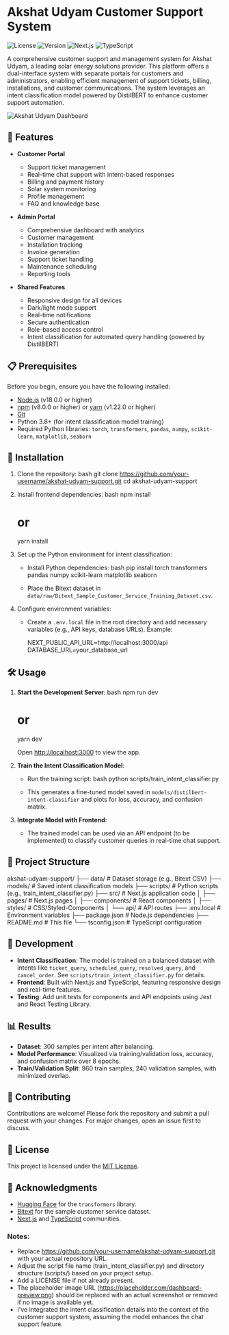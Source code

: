 # Akshat Udyam Customer Support System

![License](https://img.shields.io/badge/license-MIT-blue.svg)
![Version](https://img.shields.io/badge/version-1.0.0-green.svg)
![Next.js](https://img.shields.io/badge/Next.js-15.0.0-black)
![TypeScript](https://img.shields.io/badge/TypeScript-5.0.0-blue)

A comprehensive customer support and management system for Akshat Udyam, a leading solar energy solutions provider. This platform offers a dual-interface system with separate portals for customers and administrators, enabling efficient management of support tickets, billing, installations, and customer communications. The system leverages an intent classification model powered by DistilBERT to enhance customer support automation.

![Akshat Udyam Dashboard](https://placeholder.com/dashboard-preview.png)

## 🌟 Features

- **Customer Portal**
  - Support ticket management
  - Real-time chat support with intent-based responses
  - Billing and payment history
  - Solar system monitoring
  - Profile management
  - FAQ and knowledge base

- **Admin Portal**
  - Comprehensive dashboard with analytics
  - Customer management
  - Installation tracking
  - Invoice generation
  - Support ticket handling
  - Maintenance scheduling
  - Reporting tools

- **Shared Features**
  - Responsive design for all devices
  - Dark/light mode support
  - Real-time notifications
  - Secure authentication
  - Role-based access control
  - Intent classification for automated query handling (powered by DistilBERT)

## 📋 Prerequisites

Before you begin, ensure you have the following installed:
- [Node.js](https://nodejs.org/) (v18.0.0 or higher)
- [npm](https://www.npmjs.com/) (v8.0.0 or higher) or [yarn](https://yarnpkg.com/) (v1.22.0 or higher)
- [Git](https://git-scm.com/)
- Python 3.8+ (for intent classification model training)
- Required Python libraries: `torch`, `transformers`, `pandas`, `numpy`, `scikit-learn`, `matplotlib`, `seaborn`

## 🚀 Installation

1. Clone the repository:
   bash
   git clone https://github.com/your-username/akshat-udyam-support.git
   cd akshat-udyam-support
   

2. Install frontend dependencies:
   bash
   npm install
   # or
   yarn install
   

3. Set up the Python environment for intent classification:
   - Install Python dependencies:
     bash
     pip install torch transformers pandas numpy scikit-learn matplotlib seaborn
     
   - Place the Bitext dataset in `data/raw/Bitext_Sample_Customer_Service_Training_Dataset.csv`.

4. Configure environment variables:
   - Create a `.env.local` file in the root directory and add necessary variables (e.g., API keys, database URLs). Example:
     
     NEXT_PUBLIC_API_URL=http://localhost:3000/api
     DATABASE_URL=your_database_url
     

## 🛠 Usage

1. **Start the Development Server**:
   bash
   npm run dev
   # or
   yarn dev
   
   Open [http://localhost:3000](http://localhost:3000) to view the app.

2. **Train the Intent Classification Model**:
   - Run the training script:
     bash
     python scripts/train_intent_classifier.py
     
   - This generates a fine-tuned model saved in `models/distilbert-intent-classifier` and plots for loss, accuracy, and confusion matrix.

3. **Integrate Model with Frontend**:
   - The trained model can be used via an API endpoint (to be implemented) to classify customer queries in real-time chat support.

## 📂 Project Structure


akshat-udyam-support/
├── data/              # Dataset storage (e.g., Bitext CSV)
├── models/            # Saved intent classification models
├── scripts/           # Python scripts (e.g., train_intent_classifier.py)
├── src/               # Next.js application code
│   ├── pages/         # Next.js pages
│   ├── components/    # React components
│   ├── styles/        # CSS/Styled-Components
│   └── api/           # API routes
├── .env.local         # Environment variables
├── package.json       # Node.js dependencies
├── README.md          # This file
└── tsconfig.json      # TypeScript configuration


## 🔧 Development

- **Intent Classification**: The model is trained on a balanced dataset with intents like `ticket_query`, `scheduled_query`, `resolved_query`, and `cancel_order`. See `scripts/train_intent_classifier.py` for details.
- **Frontend**: Built with Next.js and TypeScript, featuring responsive design and real-time features.
- **Testing**: Add unit tests for components and API endpoints using Jest and React Testing Library.

## 📊 Results

- **Dataset**: 300 samples per intent after balancing.
- **Model Performance**: Visualized via training/validation loss, accuracy, and confusion matrix over 8 epochs.
- **Train/Validation Split**: 960 train samples, 240 validation samples, with minimized overlap.

## 🤝 Contributing

Contributions are welcome! Please fork the repository and submit a pull request with your changes. For major changes, open an issue first to discuss.

## 📜 License

This project is licensed under the [MIT License](LICENSE).

## 🙏 Acknowledgments

- [Hugging Face](https://huggingface.co/) for the `transformers` library.
- [Bitext](https://www.bitext.com/) for the sample customer service dataset.
- [Next.js](https://nextjs.org/) and [TypeScript](https://www.typescriptlang.org/) communities.


### Notes:
- Replace https://github.com/your-username/akshat-udyam-support.git with your actual repository URL.
- Adjust the script file name (train_intent_classifier.py) and directory structure (scripts/) based on your project setup.
- Add a LICENSE file if not already present.
- The placeholder image URL (https://placeholder.com/dashboard-preview.png) should be replaced with an actual screenshot or removed if no image is available yet.
- I've integrated the intent classification details into the context of the customer support system, assuming the model enhances the chat support feature.
